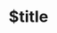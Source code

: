 ---
title: $title
second_title: Aspose.OCR för .NET API-referens
description: $description
type: docs
weight: $weight
url: /sv/net/$ref/
---